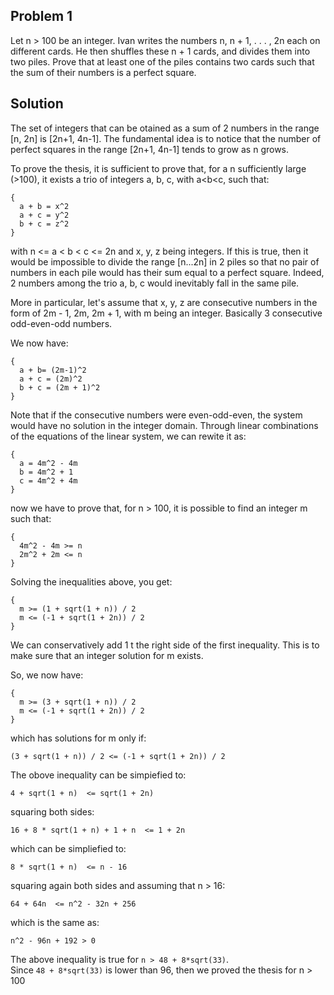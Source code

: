 ## Problem 1
Let n > 100 be an integer. Ivan writes the numbers n, n + 1, . . . , 2n each on different
cards. He then shuffles these n + 1 cards, and divides them into two piles. Prove that at least one of
the piles contains two cards such that the sum of their numbers is a perfect square.


## Solution

The set of integers that can be otained as a sum of 2 numbers in the range [n, 2n] is [2n+1, 4n-1].
The fundamental idea is to notice that the number of perfect squares in the range [2n+1, 4n-1] tends to grow as n grows.

To prove the thesis, it is sufficient to prove that, for a n sufficiently large (>100), it exists a trio of integers a, b, c, with a<b<c, such that:

```
{  
  a + b = x^2  
  a + c = y^2  
  b + c = z^2  
}
```

with
n <= a < b < c <= 2n and x, y, z being integers.
If this is true, then it would be impossible to divide the range [n...2n] in 2 piles so that no pair of numbers in each pile would has their sum equal to a perfect square. Indeed, 2 numbers among the trio a, b, c would inevitably fall in the same pile.

More in particular, let's assume that x, y, z are consecutive numbers in the form of 2m - 1, 2m, 2m + 1, with m being an integer.
Basically 3 consecutive odd-even-odd numbers. 

We now have:

```
{
  a + b= (2m-1)^2  
  a + c = (2m)^2  
  b + c = (2m + 1)^2 
}
```

Note that if the consecutive numbers were even-odd-even, the system would have no solution in the integer domain.
Through linear combinations of the equations of the linear system, we can rewite it as:

```
{  
  a = 4m^2 - 4m  
  b = 4m^2 + 1  
  c = 4m^2 + 4m  
}
```

now we have to prove that, for n > 100, it is possible to find an integer m such that:

```
{
  4m^2 - 4m >= n  
  2m^2 + 2m <= n  
}
```

Solving the inequalities above, you get:

```
{
  m >= (1 + sqrt(1 + n)) / 2  
  m <= (-1 + sqrt(1 + 2n)) / 2  
}
```

We can conservatively add 1 t the right side of the first inequality. This is to make sure that an integer solution for m exists.

So, we now have:

```
{
  m >= (3 + sqrt(1 + n)) / 2  
  m <= (-1 + sqrt(1 + 2n)) / 2  
}
```

which has solutions for m only if:

```
(3 + sqrt(1 + n)) / 2 <= (-1 + sqrt(1 + 2n)) / 2  
```

The obove inequality can be simpiefied to:

```
4 + sqrt(1 + n)  <= sqrt(1 + 2n)  
```

squaring both sides:

```
16 + 8 * sqrt(1 + n) + 1 + n  <= 1 + 2n  
```

which can be simpliefied to:

```
8 * sqrt(1 + n)  <= n - 16  
```

squaring again both sides and assuming that n > 16:

```
64 + 64n  <= n^2 - 32n + 256  
```

which is the same as:

```
n^2 - 96n + 192 > 0  
```

The above inequality is true for `n > 48 + 8*sqrt(33)`.  
Since `48 + 8*sqrt(33)` is lower than 96, then we proved the thesis for n > 100
